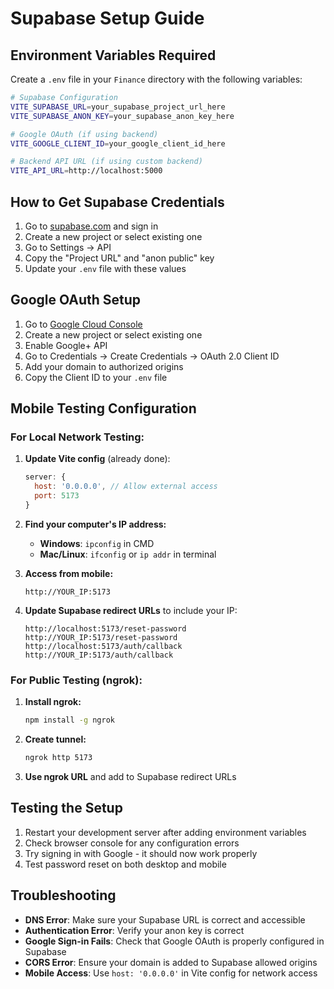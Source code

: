 # Supabase Setup Guide

## Environment Variables Required

Create a `.env` file in your `Finance` directory with the following variables:

```bash
# Supabase Configuration
VITE_SUPABASE_URL=your_supabase_project_url_here
VITE_SUPABASE_ANON_KEY=your_supabase_anon_key_here

# Google OAuth (if using backend)
VITE_GOOGLE_CLIENT_ID=your_google_client_id_here

# Backend API URL (if using custom backend)
VITE_API_URL=http://localhost:5000
```

## How to Get Supabase Credentials

1. Go to [supabase.com](https://supabase.com) and sign in
2. Create a new project or select existing one
3. Go to Settings → API
4. Copy the "Project URL" and "anon public" key
5. Update your `.env` file with these values

## Google OAuth Setup

1. Go to [Google Cloud Console](https://console.cloud.google.com/)
2. Create a new project or select existing one
3. Enable Google+ API
4. Go to Credentials → Create Credentials → OAuth 2.0 Client ID
5. Add your domain to authorized origins
6. Copy the Client ID to your `.env` file

## Mobile Testing Configuration

### **For Local Network Testing:**

1. **Update Vite config** (already done):
   ```js
   server: {
     host: '0.0.0.0', // Allow external access
     port: 5173
   }
   ```

2. **Find your computer's IP address:**
   - **Windows**: `ipconfig` in CMD
   - **Mac/Linux**: `ifconfig` or `ip addr` in terminal

3. **Access from mobile:**
   ```
   http://YOUR_IP:5173
   ```

4. **Update Supabase redirect URLs** to include your IP:
   ```
   http://localhost:5173/reset-password
   http://YOUR_IP:5173/reset-password
   http://localhost:5173/auth/callback
   http://YOUR_IP:5173/auth/callback
   ```

### **For Public Testing (ngrok):**

1. **Install ngrok:**
   ```bash
   npm install -g ngrok
   ```

2. **Create tunnel:**
   ```bash
   ngrok http 5173
   ```

3. **Use ngrok URL** and add to Supabase redirect URLs

## Testing the Setup

1. Restart your development server after adding environment variables
2. Check browser console for any configuration errors
3. Try signing in with Google - it should now work properly
4. Test password reset on both desktop and mobile

## Troubleshooting

- **DNS Error**: Make sure your Supabase URL is correct and accessible
- **Authentication Error**: Verify your anon key is correct
- **Google Sign-in Fails**: Check that Google OAuth is properly configured in Supabase
- **CORS Error**: Ensure your domain is added to Supabase allowed origins
- **Mobile Access**: Use `host: '0.0.0.0'` in Vite config for network access

